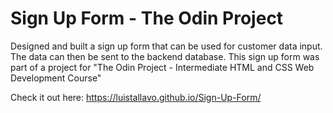 # Sign Up Form - The Odin Project
 Designed and built a sign up form that can be used for customer data input. The data can then be sent to the backend database. This sign up form was part of a project for "The Odin Project - Intermediate HTML and CSS Web Development Course"


Check it out here: https://luistallavo.github.io/Sign-Up-Form/
